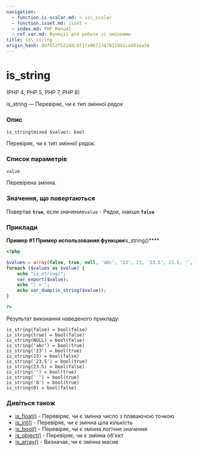 ```yaml
---
navigation:
  - function.is-scalar.md: « is\_scalar
  - function.isset.md: isset »
  - index.md: PHP Manual
  - ref.var.md: Функції для роботи зі змінними
title: is\_string
origin_hash: ddf652f5224dc9f1fa9671347921941ca401ea50
---
```

# is\_string

(PHP 4, PHP 5, PHP 7, PHP 8)

is\_string — Перевіряє, чи є тип змінної рядок

### Опис

```methodsynopsis
is_string(mixed $value): bool
```

Перевіряє, чи є тип змінної рядок.

### Список параметрів

`value`

Перевірена змінна.

### Значення, що повертаються

Повертає **`true`**, если значение`value` - Рядок, інакше **`false`**

### Приклади

**Пример #1 Пример использования функции**is\_string()\*\*\*\*

```php
<?php

$values = array(false, true, null, 'abc', '23', 23, '23.5', 23.5, '', ' ', '0', 0);
foreach ($values as $value) {
    echo "is_string(";
    var_export($value);
    echo ") = ";
    echo var_dump(is_string($value));
}

?>
```

Результат виконання наведеного прикладу:

```
is_string(false) = bool(false)
is_string(true) = bool(false)
is_string(NULL) = bool(false)
is_string('abc') = bool(true)
is_string('23') = bool(true)
is_string(23) = bool(false)
is_string('23.5') = bool(true)
is_string(23.5) = bool(false)
is_string('') = bool(true)
is_string(' ') = bool(true)
is_string('0') = bool(true)
is_string(0) = bool(false)
```

### Дивіться також

-   [is\_float()](function.is-float.md) \- Перевіряє, чи є змінна число з плаваючою точкою
-   [is\_int()](function.is-int.md) \- Перевіряє, чи є змінна ціла кількість
-   [is\_bool()](function.is-bool.md) \- Перевіряє, чи є змінна логічне значення
-   [is\_object()](function.is-object.md) \- Перевіряє, чи є змінна об'єкт
-   [is\_array()](function.is-array.md) \- Визначає, чи є змінна масив

